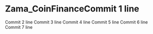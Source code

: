 # Zama_CoinFinanceCommit 1 line
Commit 2 line
Commit 3 line
Commit 4 line
Commit 5 line
Commit 6 line
Commit 7 line
